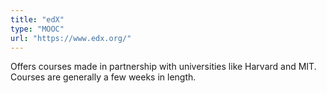 ```yaml
---
title: "edX"
type: "MOOC"
url: "https://www.edx.org/"
---
```


Offers courses made in partnership with universities like Harvard and MIT. Courses are generally a few weeks in length.
